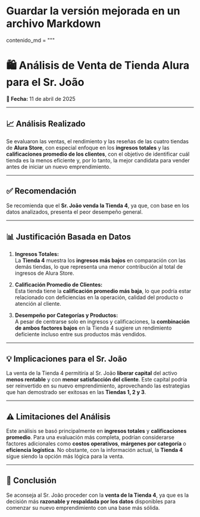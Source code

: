 # Guardar la versión mejorada en un archivo Markdown
contenido_md = """
# 🛍️ Análisis de Venta de Tienda Alura para el Sr. João

**📅 Fecha:** 11 de abril de 2025

---

## 📈 Análisis Realizado

Se evaluaron las ventas, el rendimiento y las reseñas de las cuatro tiendas de **Alura Store**, con especial enfoque en los **ingresos totales** y las **calificaciones promedio de los clientes**, con el objetivo de identificar cuál tienda es la menos eficiente y, por lo tanto, la mejor candidata para vender antes de iniciar un nuevo emprendimiento.

---

## ✅ Recomendación

Se recomienda que el **Sr. João venda la Tienda 4**, ya que, con base en los datos analizados, presenta el peor desempeño general.

---

## 📊 Justificación Basada en Datos

1. **Ingresos Totales:**  
   La **Tienda 4** muestra los **ingresos más bajos** en comparación con las demás tiendas, lo que representa una menor contribución al total de ingresos de Alura Store.

2. **Calificación Promedio de Clientes:**  
   Esta tienda tiene la **calificación promedio más baja**, lo que podría estar relacionado con deficiencias en la operación, calidad del producto o atención al cliente.

3. **Desempeño por Categorías y Productos:**  
   A pesar de centrarse solo en ingresos y calificaciones, la **combinación de ambos factores bajos** en la Tienda 4 sugiere un rendimiento deficiente incluso entre sus productos más vendidos.

---

## 💡 Implicaciones para el Sr. João

La venta de la Tienda 4 permitiría al Sr. João **liberar capital** del activo **menos rentable** y con **menor satisfacción del cliente**. Este capital podría ser reinvertido en su nuevo emprendimiento, aprovechando las estrategias que han demostrado ser exitosas en las **Tiendas 1, 2 y 3**.

---

## ⚠️ Limitaciones del Análisis

Este análisis se basó principalmente en **ingresos totales** y **calificaciones promedio**. Para una evaluación más completa, podrían considerarse factores adicionales como **costos operativos**, **márgenes por categoría** o **eficiencia logística**. No obstante, con la información actual, la **Tienda 4** sigue siendo la opción más lógica para la venta.

---

## 🧾 Conclusión

Se aconseja al Sr. João proceder con la **venta de la Tienda 4**, ya que es la decisión más **razonable y respaldada por los datos** disponibles para comenzar su nuevo emprendimiento con una base más sólida.

